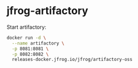 # jfrog-artifactory

Start artifactory:
```bash
docker run -d \
  --name artifactory \
  -p 8081:8081 \
  -p 8082:8082 \
  releases-docker.jfrog.io/jfrog/artifactory-oss
```
